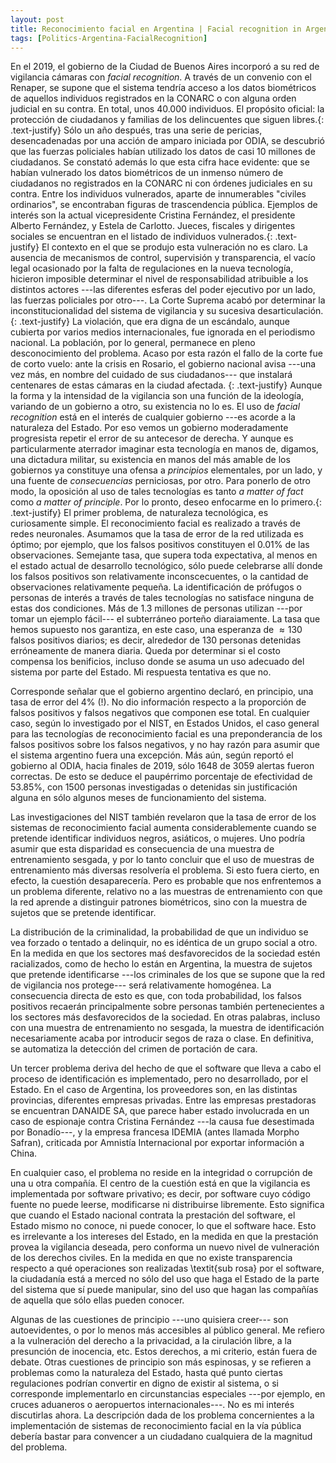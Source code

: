 ```yaml
---
layout: post
title: Reconocimiento facial en Argentina | Facial recognition in Argentina
tags: [Politics-Argentina-FacialRecognition]
---
```


En el 2019, el gobierno de la Ciudad de Buenos Aires incorporó
a su red de vigilancia cámaras con *facial recognition*. A través de un
convenio con el Renaper, se supone que el sistema tendría acceso a los datos
biométricos de aquellos individuos  registrados en la CONARC o con alguna orden
judicial en su contra. En total, unos 40.000 individuos. El propósito oficial:
la protección de ciudadanos y familias de los delincuentes que siguen libres.{: .text-justify}
Sólo un año después, tras una serie de pericias, desencadenadas por una acción
de amparo iniciada por ODIA, se descubrió que las fuerzas policiales habían
utilizado los datos de casi 10 millones de ciudadanos. Se constató además lo que
esta cifra hace evidente: que se habían vulnerado los datos biométricos de un
inmenso número de ciudadanos no registrados en la CONARC ni con órdenes
judiciales en su contra. Entre los individuos vulnerados, aparte de innumerables
"civiles ordinarios", se encontraban figuras de trascendencia pública. Ejemplos
de interés son la actual vicepresidente Cristina Fernández, el presidente
Alberto Fernández, y Estela de Carlotto. Jueces, fiscales y dirigentes sociales
se encuentran en el listado de individuos vulnerados.{: .text-justify}
El contexto en el que se produjo esta vulneración no es claro. La ausencia de
mecanismos de control, supervisión y transparencia, el vacío legal ocasionado
por la falta de regulaciones en la nueva tecnología, hicieron imposible
determinar el nivel de responsabilidad atribuible a los distintos actores ---las
diferentes esferas del poder ejecutivo por un lado, las fuerzas policiales por
otro---. La Corte Suprema acabó por determinar la inconstitucionalidad del
sistema de vigilancia y su sucesiva desarticulación. {: .text-justify}
La violación, que era digna de un escándalo, aunque cubierta por varios medios
internacionales, fue ignorada en el periodismo nacional. La población, por lo
general, permanece en pleno desconocimiento del problema. Acaso por esta razón
el fallo de la corte fue de corto vuelo: ante la crisis en Rosario, el gobierno
nacional avisa ---una vez más, en nombre del cuidado de sus ciudadanos--- que
instalará centenares de estas cámaras en la ciudad afectada. {: .text-justify}
Aunque la forma y la intensidad de la vigilancia son una función de la
ideología, variando de un gobierno a otro, su existencia no lo es. El uso de
*facial recognition* está en el interés de cualquier gobierno ---es
acorde a la naturaleza del Estado. Por eso vemos un gobierno moderadamente
progresista repetir el error de su antecesor de derecha. Y aunque es
particularmente aterrador imaginar esta tecnología en manos de, digamos, una
dictadura militar, su existencia en manos del más amable de los gobiernos ya
constituye una ofensa a *principios* elementales, por un lado, y una
fuente de *consecuencias* perniciosas, por otro. Para ponerlo de otro
modo, la oposición al uso de tales tecnologías es tanto *a matter of
fact* como *a matter of principle*. Por lo pronto, deseo enfocarme en lo 
primero.{: .text-justify}
El primer problema, de naturaleza tecnológica, es
curiosamente simple. El reconocimiento facial es realizado a través de redes
neuronales. Asumamos que la tasa de error de la red utilizada es óptimo; por
ejemplo, que los falsos positivos constituyen el $0.01 \%$ de las observaciones.
Semejante tasa, que supera toda expectativa, al menos en el estado actual de
desarrollo tecnológico, sólo puede celebrarse allí donde los falsos positivos
son relativamente inconscecuentes, o la cantidad de observaciones relativamente
pequeña. La identificación de prófugos o personas de interés a través de tales
tecnologías no satisface ninguna de estas dos condiciones. Más de 1.3 millones
de personas utilizan ---por tomar un ejemplo fácil--- el subterráneo porteño
diaraiamente. La tasa que hemos supuesto nos garantiza, en este caso, una
esperanza de $\approx 130$ falsos positivos diarios; es decir, alrededor de 130
personas detenidas erróneamente de manera diaria. Queda por determinar si el
costo compensa los benificios, incluso donde se asuma un uso adecuado del
sistema por parte del Estado. Mi respuesta tentativa es que no.

Corresponde señalar que el gobierno argentino declaró, en principio, una tasa
de error del 4$\%$ (!). No dio información respecto a la proporción de falsos
positivos y falsos negativos que componen ese total. En cualquier caso, según
lo investigado por el NIST, en Estados Unidos, el caso general para las
tecnologías de reconocimiento facial es una preponderancia de los falsos
positivos sobre los falsos negativos, y no hay razón para asumir que el sistema
argentino fuera una excepción. Más aún, según reportó el gobierno al ODIA,
hacia finales de 2019, sólo 1648 de 3059 alertas fueron correctas. De esto se
deduce el paupérrimo porcentaje de efectividad de 53.85$\%$, con 1500 personas
investigadas o detenidas sin justificación alguna en sólo algunos meses de
funcionamiento del sistema.

Las investigaciones del NIST también revelaron que la tasa de error de los
sistemas de reconocimiento facial aumenta considerablemente cuando se pretende
identificar individuos negros, asiáticos, o mujeres. Uno podría asumir que esta
disparidad es consecuencia de una muestra de entrenamiento sesgada, y por lo
tanto concluir que el uso de muestras de entrenamiento más diversas resolvería
el problema. Si esto fuera cierto, en efecto, la cuestión desaparecería. Pero es
probable que nos enfrentemos a un problema diferente, relativo no a las muestras
de entrenamiento con que la red aprende a distinguir patrones biométricos, sino
con la muestra de sujetos que se pretende identificar. 

La distribución de la criminalidad, la probabilidad de que un individuo se vea
forzado o tentado a delinquir, no es idéntica de un grupo social a otro. En la
medida en que los sectores maś desfavorecidos de la sociedad estén racializados,
como de hecho lo están en Argentina, la muestra de sujetos que pretende
identificarse ---los criminales de los que se supone que la red de vigilancia
nos protege--- será relativamente homogénea. La consecuencia directa de esto es
que, con toda probabilidad, los falsos positivos recaerán principalmente sobre
personas también pertenecientes a los sectores más desfavorecidos de la
sociedad. En otras palabras, incluso con una muestra de entrenamiento no
sesgada, la muestra de identificación necesariamente acaba por introducir segos
de raza o clase. En definitiva, se automatiza la detección del crimen de
portación de cara.


Un tercer problema deriva del hecho de que el software que lleva a cabo el
proceso de identificación es implementado, pero no desarrollado, por el Estado.
En el caso de Argentina, los proveedores son, en las distintas provincias,
diferentes empresas privadas. Entre las empresas prestadoras se encuentran
DANAIDE SA, que parece haber estado involucrada en un caso de espionaje contra
Cristina Fernández ---la causa fue desestimada por Bonadío---, y la empresa
francesa IDEMIA (antes llamada Morpho Safran), criticada por Amnistía
Internacional por exportar información a China. 

En cualquier caso, el problema no reside en la integridad o corrupción de una u
otra compañía. El centro de la cuestión está en que la vigilancia es
implementada por software privativo; es decir, por software cuyo código fuente no
puede leerse, modificarse ni distribuirse libremente. Esto significa que cuando
el Estado nacional contrata la prestación del software, el Estado mismo no
conoce, ni puede conocer, lo que el software hace. Esto es irrelevante a los
intereses del Estado, en la medida en que la prestación provea la vigilancia
deseada, pero conforma un nuevo nivel de vulneración de los derechos civiles. En
la medida en que no existe transparencia respecto a qué operaciones son
realizadas \textit{sub rosa} por el software, la ciudadanía está a merced no
sólo del uso que haga el Estado de la parte del sistema que sí puede manipular,
sino del uso que hagan las compañías de aquella que sólo ellas pueden conocer.


Algunas de las cuestiones de principio ---uno quisiera creer--- son
autoevidentes, o por lo menos más accesibles al público general. Me refiero a la
vulneración del derecho a la privacidad, a la cirulación libre, a la presunción
de inocencia, etc. Estos derechos, a mi criterio, están fuera de debate. Otras
cuestiones de principio son más espinosas, y se refieren a problemas como la
naturaleza del Estado, hasta qué punto ciertas regulaciones podrían convertir en
digno de existir al sistema, o si corresponde implementarlo en circunstancias
especiales ---por ejemplo, en cruces aduaneros o aeropuertos internacionales---.
No es mi interés discutirlas ahora. La descripción dada de los problema
concernientes a la implementación de sistemas de reconocimiento facial en la vía
pública debería bastar para convencer a un ciudadano cualquiera de la magnitud
del problema.


